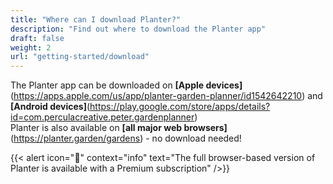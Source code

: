 ```yaml
---
title: "Where can I download Planter?"
description: "Find out where to download the Planter app"
draft: false
weight: 2
url: "getting-started/download"
---
```


The Planter app can be downloaded on **[Apple devices]**(https://apps.apple.com/us/app/planter-garden-planner/id1542642210) and **[Android devices]**(https://play.google.com/store/apps/details?id=com.perculacreative.peter.gardenplanner)
<br />
Planter is also available on **[all major web browsers]**(https://planter.garden/gardens) - no download needed!

{{< alert icon="💸" context="info" text="The full browser-based version of Planter is available with a Premium subscription" />}}

